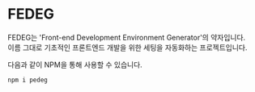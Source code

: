 # FEDEG
FEDEG는 'Front-end Development Environment Generator'의 약자입니다.  
이름 그대로 기초적인 프론트엔드 개발을 위한 세팅을 자동화하는 프로젝트입니다.  

다음과 같이 NPM을 통해 사용할 수 있습니다.  
```
npm i pedeg
```
